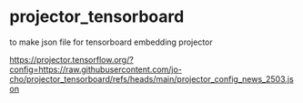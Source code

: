 # projector_tensorboard

to make json file for tensorboard embedding projector


https://projector.tensorflow.org/?config=https://raw.githubusercontent.com/jo-cho/projector_tensorboard/refs/heads/main/projector_config_news_2503.json
